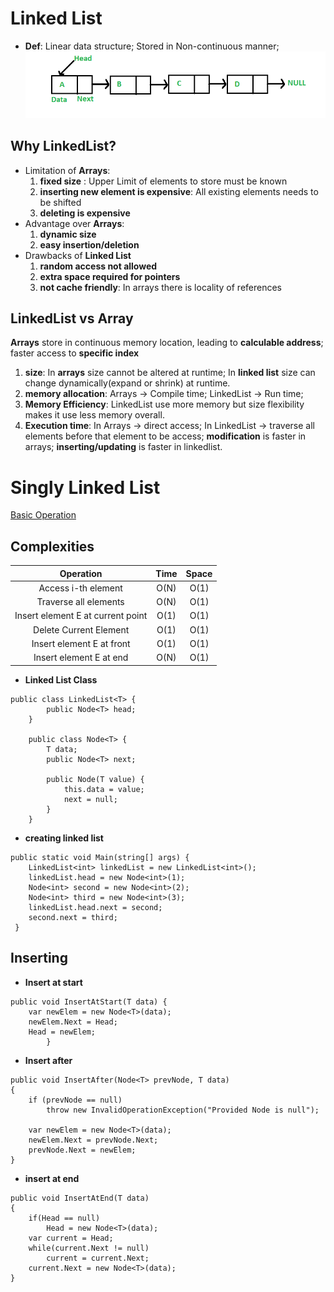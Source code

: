 # Linked List

* **Def**: Linear data structure; Stored in Non-continuous manner; 
![Linkedlist](./img/Linkedlist.png)

## Why LinkedList? 
* Limitation of **Arrays**: 
    1. **fixed size** : Upper Limit of elements to store must be known
    2. **inserting new element is expensive**: All existing elements needs to be shifted
    3. **deleting is expensive**  
* Advantage over **Arrays**: 
    1. **dynamic size** 
    2. **easy insertion/deletion** 
* Drawbacks of **Linked List**
    1. **random access not allowed** 
    2. **extra space required for pointers** 
    3. **not cache friendly**: In arrays there is locality of references 

## LinkedList vs Array
**Arrays** store in continuous memory location, leading to **calculable address**; faster access to **specific index**
1. **size**: In **arrays** size cannot be altered at runtime; In **linked list** size can change dynamically(expand or shrink) at runtime. 
2. **memory allocation**: Arrays -> Compile time; LinkedList -> Run time;
3. **Memory Efficiency**: LinkedList use more memory but size flexibility makes it use less memory overall. 
4. **Execution time**: In Arrays -> direct access; In LinkedList -> traverse all elements before that element to be access; **modification** is faster in arrays; **inserting/updating** is faster in linkedlist. 

# Singly Linked List 

[Basic Operation](https://www.alphacodingskills.com/cs/ds/cs-reverse-the-linked-list.php)

## Complexities
| Operation | Time | Space | 
| :---: | :---: | :---: | 
| Access i-th element | O(N)| O(1) |
| Traverse all elements | O(N)| O(1) |
| Insert element E at current point |  O(1) |O(1) |
| Delete Current Element | O(1) |O(1) |
| Insert element E at front | O(1) | O(1) |
| Insert element E at end | O(N)|O(1) |
* **Linked List Class** 
```
public class LinkedList<T> {
        public Node<T> head;
    }

    public class Node<T> {
        T data;
        public Node<T> next;

        public Node(T value) {
            this.data = value;
            next = null;
        }
    }
```

* **creating linked list** 
```
public static void Main(string[] args) {
    LinkedList<int> linkedList = new LinkedList<int>();
    linkedList.head = new Node<int>(1);
    Node<int> second = new Node<int>(2);
    Node<int> third = new Node<int>(3);
    linkedList.head.next = second;
    second.next = third;
 }
```

## Inserting

* **Insert at start**
```
public void InsertAtStart(T data) {
    var newElem = new Node<T>(data);
    newElem.Next = Head;
    Head = newElem;
        }
```
* **Insert after**
```
public void InsertAfter(Node<T> prevNode, T data)
{
    if (prevNode == null)
        throw new InvalidOperationException("Provided Node is null");

    var newElem = new Node<T>(data);
    newElem.Next = prevNode.Next;
    prevNode.Next = newElem;
}
```
* **insert at end**
```
public void InsertAtEnd(T data)
{
    if(Head == null)
        Head = new Node<T>(data);
    var current = Head;
    while(current.Next != null)
        current = current.Next;
    current.Next = new Node<T>(data);
}
```